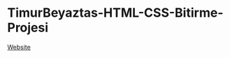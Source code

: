 # TimurBeyaztas-HTML-CSS-Bitirme-Projesi

[Website](https://beyaztashdev.github.io/TimurBeyaztas-HTML-CSS-Bitirme-Projesi/)
